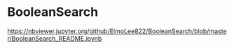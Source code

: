 # BooleanSearch

https://nbviewer.jupyter.org/github/ElmoLee822/BooleanSearch/blob/master/BooleanSearch_README.ipynb
